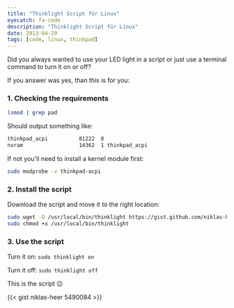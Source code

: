 ```yaml
---
title: "Thinklight Script für Linux"
eyecatch: fa-code
description: "Thinklight Script für Linux"
date: 2013-04-29
tags: [code, linux, thinkpad]
---
```


Did you always wanted to use your LED light in a script or just use a terminal command to turn it on or off?

If you answer was yes, than this is for you:

### 1. Checking the requirements

```bash
lsmod | grep pad
```

Should output something like:

```bash
thinkpad_acpi          81222  0
nvram                  14362  1 thinkpad_acpi
```

If not you'll need to install a kernel module first:

```bash
sudo modprobe -v thinkpad-acpi
```

### 2. Install the script

Download the script and move it to the right location:

```bash
sudo wget -O /usr/local/bin/thinklight https://gist.github.com/niklas-heer/5490084/raw/990ab4c0ec70a39791b4369fddc2e12498c82cd0/thinklight
sudo chmod +x /usr/local/bin/thinklight
```

### 3. Use the script

Turn it on:
`sudo thinklight on`

Turn it off:
`sudo thinklight off`

This is the script :wink:

{{< gist niklas-heer 5490084 >}}
